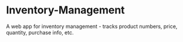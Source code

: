 # Inventory-Management
A web app for inventory management - tracks product numbers, price, quantity, purchase info, etc.
